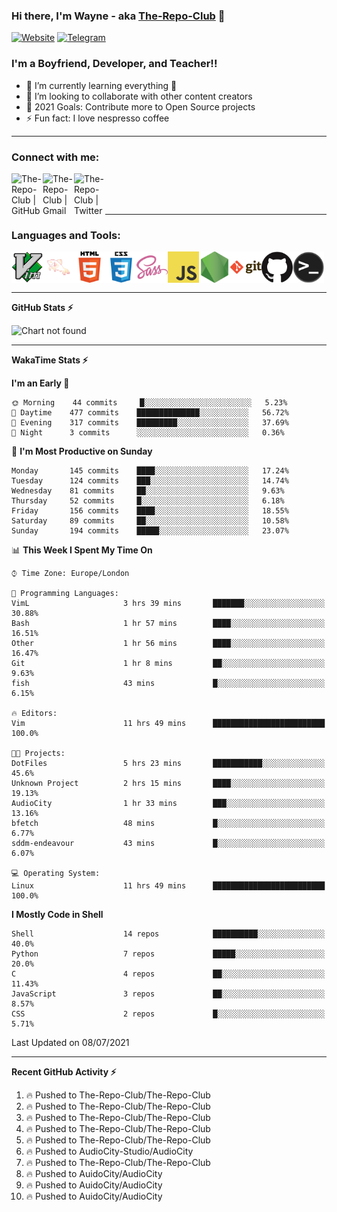 ### Hi there, I'm Wayne - aka [The-Repo-Club][website] 👋

[![Website](https://img.shields.io/website?label=github.com/The-Repo-Club/&color=orange&style=flat-square&url=https://github.com/The-Repo-Club/)][website]
[![Telegram](https://img.shields.io/badge/Chat%20on-Telegram-orange.svg?color=orange&logo=telegram&style=flat-square)][telegram]

### I'm a Boyfriend, Developer, and Teacher!!

- 🌱 I’m currently learning everything 🤣
- 👯 I’m looking to collaborate with other content creators
- 🥅 2021 Goals: Contribute more to Open Source projects
- ⚡ Fun fact: I love nespresso coffee

---
### Connect with me:

[<img align="left" alt="The-Repo-Club | GitHub" width="50px" src="https://cdn.jsdelivr.net/npm/simple-icons@v3/icons/github.svg" />][website]
[<img align="left" alt="The-Repo-Club | Gmail" width="50px" src="https://cdn.jsdelivr.net/npm/simple-icons@v3/icons/gmail.svg" />][email]
[<img align="left" alt="The-Repo-Club | Twitter" width="50px" src="https://cdn.jsdelivr.net/npm/simple-icons@v3/icons/telegram.svg" />][telegram]

[website]: https://github.com/The-Repo-Club/
[email]: mailto:wayne6324@gmail.com
[telegram]: https://t.me/TheRepoClub

<br />
<br />
<br />

---
### Languages and Tools:

<img align="left" alt="Vim" width="50px" src="https://raw.githubusercontent.com/github/explore/80688e429a7d4ef2fca1e82350fe8e3517d3494d/topics/vim/vim.png" />
<img align="left" alt="Fish" width="50px" src="https://raw.githubusercontent.com/github/explore/80688e429a7d4ef2fca1e82350fe8e3517d3494d/topics/fish/fish.png" />
<img align="left" alt="HTML5" width="50px" src="https://raw.githubusercontent.com/github/explore/80688e429a7d4ef2fca1e82350fe8e3517d3494d/topics/html/html.png" />
<img align="left" alt="CSS3" width="50px" src="https://raw.githubusercontent.com/github/explore/80688e429a7d4ef2fca1e82350fe8e3517d3494d/topics/css/css.png" />
<img align="left" alt="Sass" width="50px" src="https://raw.githubusercontent.com/github/explore/80688e429a7d4ef2fca1e82350fe8e3517d3494d/topics/sass/sass.png" />
<img align="left" alt="JavaScript" width="50px" src="https://raw.githubusercontent.com/github/explore/80688e429a7d4ef2fca1e82350fe8e3517d3494d/topics/javascript/javascript.png" />
<img align="left" alt="Node.js" width="50px" src="https://raw.githubusercontent.com/github/explore/80688e429a7d4ef2fca1e82350fe8e3517d3494d/topics/nodejs/nodejs.png" />
<img align="left" alt="Git" width="50px" src="https://raw.githubusercontent.com/github/explore/80688e429a7d4ef2fca1e82350fe8e3517d3494d/topics/git/git.png" />
<img align="left" alt="GitHub" width="50px" src="https://raw.githubusercontent.com/github/explore/78df643247d429f6cc873026c0622819ad797942/topics/github/github.png" />
<img align="left" alt="Terminal" width="50px" src="https://raw.githubusercontent.com/github/explore/80688e429a7d4ef2fca1e82350fe8e3517d3494d/topics/terminal/terminal.png" />

<br />
<br />
<br />

---

**GitHub Stats ⚡**

![Chart not found](https://github-readme-stats.vercel.app/api?username=The-Repo-Club&theme=tokyonight&show_icons=true&count_private=true&hide_border=true&include_all_commits=true&custom_title=The-Repo-Club%27s+GitHub+Stats)


---

**WakaTime Stats ⚡**

<!--START_SECTION:waka-->
**I'm an Early 🐤** 

```text
🌞 Morning    44 commits     █░░░░░░░░░░░░░░░░░░░░░░░░   5.23% 
🌆 Daytime    477 commits    ██████████████░░░░░░░░░░░   56.72% 
🌃 Evening    317 commits    █████████░░░░░░░░░░░░░░░░   37.69% 
🌙 Night      3 commits      ░░░░░░░░░░░░░░░░░░░░░░░░░   0.36%

```
📅 **I'm Most Productive on Sunday** 

```text
Monday       145 commits    ████░░░░░░░░░░░░░░░░░░░░░   17.24% 
Tuesday      124 commits    ███░░░░░░░░░░░░░░░░░░░░░░   14.74% 
Wednesday    81 commits     ██░░░░░░░░░░░░░░░░░░░░░░░   9.63% 
Thursday     52 commits     █░░░░░░░░░░░░░░░░░░░░░░░░   6.18% 
Friday       156 commits    ████░░░░░░░░░░░░░░░░░░░░░   18.55% 
Saturday     89 commits     ██░░░░░░░░░░░░░░░░░░░░░░░   10.58% 
Sunday       194 commits    █████░░░░░░░░░░░░░░░░░░░░   23.07%

```


📊 **This Week I Spent My Time On** 

```text
⌚︎ Time Zone: Europe/London

💬 Programming Languages: 
VimL                     3 hrs 39 mins       ███████░░░░░░░░░░░░░░░░░░   30.88% 
Bash                     1 hr 57 mins        ████░░░░░░░░░░░░░░░░░░░░░   16.51% 
Other                    1 hr 56 mins        ████░░░░░░░░░░░░░░░░░░░░░   16.47% 
Git                      1 hr 8 mins         ██░░░░░░░░░░░░░░░░░░░░░░░   9.63% 
fish                     43 mins             █░░░░░░░░░░░░░░░░░░░░░░░░   6.15%

🔥 Editors: 
Vim                      11 hrs 49 mins      █████████████████████████   100.0%

🐱‍💻 Projects: 
DotFiles                 5 hrs 23 mins       ███████████░░░░░░░░░░░░░░   45.6% 
Unknown Project          2 hrs 15 mins       ████░░░░░░░░░░░░░░░░░░░░░   19.13% 
AudioCity                1 hr 33 mins        ███░░░░░░░░░░░░░░░░░░░░░░   13.16% 
bfetch                   48 mins             █░░░░░░░░░░░░░░░░░░░░░░░░   6.77% 
sddm-endeavour           43 mins             █░░░░░░░░░░░░░░░░░░░░░░░░   6.07%

💻 Operating System: 
Linux                    11 hrs 49 mins      █████████████████████████   100.0%

```

**I Mostly Code in Shell** 

```text
Shell                    14 repos            ██████████░░░░░░░░░░░░░░░   40.0% 
Python                   7 repos             █████░░░░░░░░░░░░░░░░░░░░   20.0% 
C                        4 repos             ██░░░░░░░░░░░░░░░░░░░░░░░   11.43% 
JavaScript               3 repos             ██░░░░░░░░░░░░░░░░░░░░░░░   8.57% 
CSS                      2 repos             █░░░░░░░░░░░░░░░░░░░░░░░░   5.71%

```



 Last Updated on 08/07/2021
<!--END_SECTION:waka-->

---

**Recent GitHub Activity :zap:**

<!--START_SECTION:activity-->
1. 🔥 Pushed to The-Repo-Club/The-Repo-Club
2. 🔥 Pushed to The-Repo-Club/The-Repo-Club
3. 🔥 Pushed to The-Repo-Club/The-Repo-Club
4. 🔥 Pushed to The-Repo-Club/The-Repo-Club
5. 🔥 Pushed to The-Repo-Club/The-Repo-Club
6. 🔥 Pushed to AudioCity-Studio/AudioCity
7. 🔥 Pushed to The-Repo-Club/The-Repo-Club
8. 🔥 Pushed to AuidoCity/AudioCity
9. 🔥 Pushed to AuidoCity/AudioCity
10. 🔥 Pushed to AuidoCity/AudioCity
<!--END_SECTION:activity-->